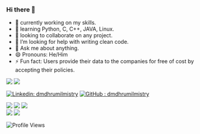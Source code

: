 ### Hi there 👋

- 🔭 currently working on my skills.
- 🌱 learning Python, C, C++, JAVA, Linux.
- 👯 looking to collaborate on any project.
- 🤔 I’m looking for help with writing clean code.
- 💬 Ask me about anything.
- 😄 Pronouns: He/Him
- ⚡ Fun fact: Users provide their data to the companies for free of cost by accepting their policies.

<p align ="left">
  <a target="_blank"><img src = "https://github-readme-stats.vercel.app/api/top-langs/?username=dmdhrumilmistry&theme=chartreuse-dark&show_icons=true"></a>
  <a target="_blank"><img src = "https://github-readme-stats.vercel.app/api?username=dmdhrumilmistry&theme=chartreuse-dark&show_icons=true"></a>
</p>

[![Linkedin: dmdhrumilmistry](https://img.shields.io/badge/-dmdhrumilmistry-blue?style=flat-square&logo=Linkedin&logoColor=white&link=https://www.linkedin.com/in/dhrumil-mistry-312966192/)](https://www.linkedin.com/in/dhrumil-mistry-312966192/)
[![GitHub : dmdhrumilmistry](https://img.shields.io/github/followers/dmdhrumilmistry?label=follow&style=social)](https://github.com/dmdhrumilmistry)
<p align ="left">
  <a href = "https://github.com/dmdhrumilmistry" target="_blank"><img src = "https://img.shields.io/badge/Github-dmdhrumilmistry-333"></a>
  <a href = "https://www.instagram.com/dmdhrumilmistry/" target="_blank"><img src = "https://img.shields.io/badge/Instagram-dmdhrumilmistry-833ab4"></a>
  <a href = "https://twitter.com/dmdhrumilmistry" target="_blank"><img src = "https://img.shields.io/badge/Twitter-dmdhrumilmistry-4078c0"></a><br>
  <a href = "https://dhrumilmistrywrites.blogspot.com/" target="_blank"><img src = "https://img.shields.io/badge/YouTube-Dhrumil%20Mistry-critical"></a>
  <a href = "https://www.youtube.com/channel/UChbjrRvbzgY3BIomUI55XDQ" target="_blank"><img src = "https://img.shields.io/badge/Blog-Dhrumil%20Mistry-bd2c00"></a>
</p>

![Profile Views](https://komarev.com/ghpvc/?username=dmdhrumilmistry&label=PROFILE+VIEWS)
